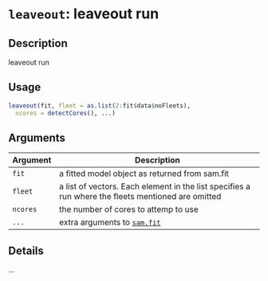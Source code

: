 # `leaveout`: leaveout run

## Description


 leaveout run


## Usage

```r
leaveout(fit, fleet = as.list(2:fit$data$noFleets),
  ncores = detectCores(), ...)
```


## Arguments

Argument      |Description
------------- |----------------
```fit```     |     a fitted model object as returned from sam.fit
```fleet```     |     a list of vectors. Each element in the list specifies a run where the fleets mentioned are omitted
```ncores```     |     the number of cores to attemp to use
```...```     |     extra arguments to [`sam.fit`](sam.fit.html)

## Details


 ...


